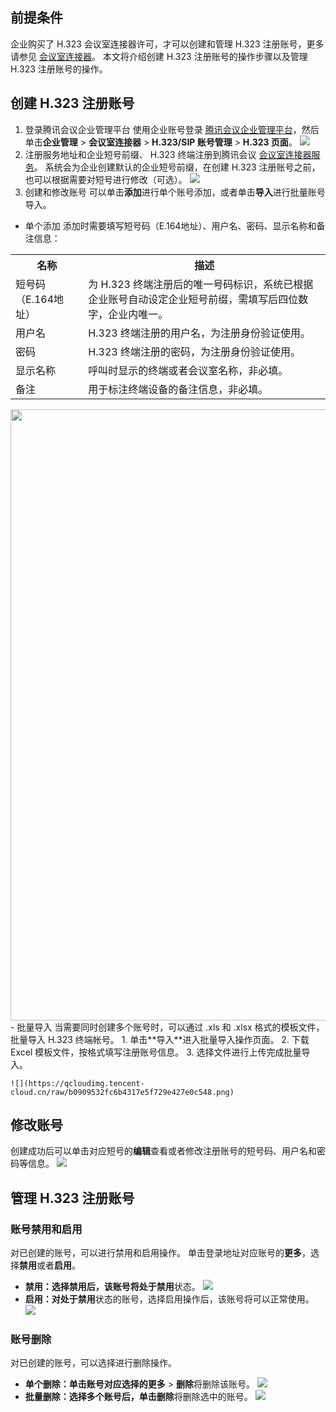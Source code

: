 ## 前提条件
企业购买了 H.323 会议室连接器许可，才可以创建和管理 H.323 注册账号，更多请参见 [会议室连接器](https://cloud.tencent.com/document/product/1095/50022)。
本文将介绍创建 H.323 注册账号的操作步骤以及管理 H.323 注册账号的操作。

## 创建 H.323 注册账号
1. 登录腾讯会议企业管理平台
使用企业账号登录 [腾讯会议企业管理平台](https://meeting.tencent.com)，然后单击**企业管理** > **会议室连接器** > **H.323/SIP 账号管理** > **H.323 页面**。
![](https://qcloudimg.tencent-cloud.cn/raw/19095503abb3ab7cfe6ef83179d3482f.png)
2. 注册服务地址和企业短号前缀、
H.323 终端注册到腾讯会议 [会议室连接器服务](gk.qqmra.com)。
系统会为企业创建默认的企业短号前缀，在创建 H.323 注册账号之前，也可以根据需要对短号进行修改（可选）。
![](https://qcloudimg.tencent-cloud.cn/raw/f30e00d3174de72a71a58c22983397c2.png)
3. 创建和修改账号
可以单击**添加**进行单个账号添加，或者单击**导入**进行批量账号导入。
 - 单个添加
 添加时需要填写短号码（E.164地址）、用户名、密码、显示名称和备注信息：
<table>
   <tr>
      <th width="0%" >名称</td>
      <th width="0%" >描述</td>
   </tr>
   <tr>
      <td>短号码（E.164地址）</td>
      <td>为 H.323 终端注册后的唯一号码标识，系统已根据企业账号自动设定企业短号前缀，需填写后四位数字，企业内唯一。</td>
   </tr>
   <tr>
      <td>用户名</td>
      <td>H.323 终端注册的用户名，为注册身份验证使用。</td>
   </tr>
   <tr>
      <td>密码</td>
      <td>H.323 终端注册的密码，为注册身份验证使用。</td>
   </tr>
   <tr>
      <td>显示名称</td>
      <td>呼叫时显示的终端或者会议室名称，非必填。</td>
   </tr>
   <tr>
      <td>备注</td>
      <td>用于标注终端设备的备注信息，非必填。</td>
   </tr>
</table> 
<img style="width:978px; max-width: inherit;" src="https://qcloudimg.tencent-cloud.cn/raw/66d39944a482c63ac4d36f681a1a8409.png" />
 - 批量导入
当需要同时创建多个账号时，可以通过 .xls 和 .xlsx 格式的模板文件，批量导入 H.323 终端帐号。
    1. 单击**导入**进入批量导入操作页面。
     2. 下载 Excel 模板文件，按格式填写注册账号信息。
     3. 选择文件进行上传完成批量导入。

    ![](https://qcloudimg.tencent-cloud.cn/raw/b0909532fc6b4317e5f729e427e0c548.png)

## 修改账号
创建成功后可以单击对应短号的**编辑**查看或者修改注册账号的短号码、用户名和密码等信息。
![](https://qcloudimg.tencent-cloud.cn/raw/2e6740764ad3a9e05af211bc5471dffc.png)

## 管理 H.323 注册账号
### 账号禁用和启用
对已创建的账号，可以进行禁用和启用操作。
单击登录地址对应账号的**更多**，选择**禁用**或者**启用**。
- **禁用：**选择禁用后，该账号将处于**禁用**状态。
![](https://qcloudimg.tencent-cloud.cn/raw/c2a489e6d79de08630cff6b51652668d.png)
- **启用：**对处于**禁用**状态的账号，选择启用操作后，该账号将可以正常使用。
![](https://qcloudimg.tencent-cloud.cn/raw/fc19537f91d501f2ed2a0d0bce0ce6c0.png)

### 账号删除
对已创建的账号，可以选择进行删除操作。
- **单个删除：**单击账号对应选择的**更多** > **删除**将删除该账号。
![](https://qcloudimg.tencent-cloud.cn/raw/9256d955f1c96fdf07e85cef36f9343d.png)
- **批量删除：**选择多个账号后，单击**删除**将删除选中的账号。
![](https://qcloudimg.tencent-cloud.cn/raw/5c9f702d81038c6b3e54bf75b48b6100.png)
